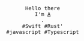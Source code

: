 <p align="center">
  <br>
  <br>
  <br>
  <samp>
    Hello there
    <br>I'm <a href="https://n-e-o-n-7.github.io/">A</a>
    <br>.
    <br>#Swift #Rust'
    <br>#javascript #Typescript
  </samp>
  <br>
  <br>
  <br>
  <br>
</p>
